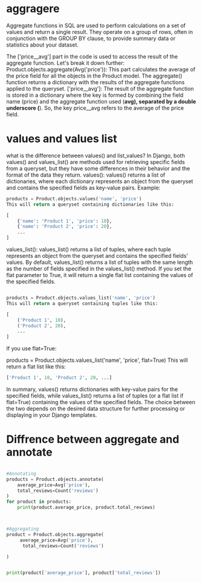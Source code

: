 

# aggragere 

Aggregate functions in SQL are used to perform calculations on a set of values and return a single result. They operate on a group of rows, often in conjunction with the GROUP BY clause, to provide summary data or statistics about your dataset.


 The ['price__avg'] part in the code is used to access the result of the aggregate 
     function. Let's break it down further:
     Product.objects.aggregate(Avg('price')): This part calculates the average of the price field 
     for all the objects in the Product model. The aggregate() function returns a dictionary with 
     the results of the aggregate functions applied to the queryset.
     ['price__avg']: The result of the aggregate function is stored in a dictionary where the key 
     is formed by combining the field name (price) and the aggregate function used (__avg), 
     separated by a double underscore (__). So, the key price__avg refers to the average of the price field.





# values and values list



what is the difference between values() and list_values?
In Django, both values() and values_list() are methods used for retrieving specific fields
   from a queryset, but they have some differences in their behavior and the format of the
data they return.
values():
values() returns a list of dictionaries, where each dictionary represents an object from
the queryset and contains the specified fields as key-value pairs.
Example:
```python
products = Product.objects.values('name', 'price')
This will return a queryset containing dictionaries like this:

[
    {'name': 'Product 1', 'price': 10},
    {'name': 'Product 2', 'price': 20},
    ...
]
```

values_list():
values_list() returns a list of tuples, where each tuple represents an object from the
queryset and contains the specified fields' values.
By default, values_list() returns a list of tuples with the same length as the number of 
fields specified in the values_list() method. If you set the flat parameter to True, it will
return a single flat list containing the values of the specified fields.

```python

products = Product.objects.values_list('name', 'price')
This will return a queryset containing tuples like this:

[
    ('Product 1', 10),
    ('Product 2', 20),
    ...
]

```
If you use flat=True:

products = Product.objects.values_list('name', 'price', flat=True)
This will return a flat list like this:

```python
['Product 1', 10, 'Product 2', 20, ...]
```

In summary, values() returns dictionaries with key-value pairs for the specified fields,
 while values_list() returns a list of tuples (or a flat list if flat=True) containing the 
 values of the specified fields. The choice between the two depends on the desired data
 structure for further processing or displaying in your Django templates.




# Diffrence between aggregate and annotate
```python

#Annotating
products = Product.objects.annotate(
    average_price=Avg('price'),
    total_reviews=Count('reviews')
)
for product in products:
    print(product.average_price, product.total_reviews)



#Aggregating
product = Product.objects.aggregate(
     average_price=Avg('price'),
      total_reviews=Count('reviews')

)


print(product['average_price'], product['total_reviews'])

```